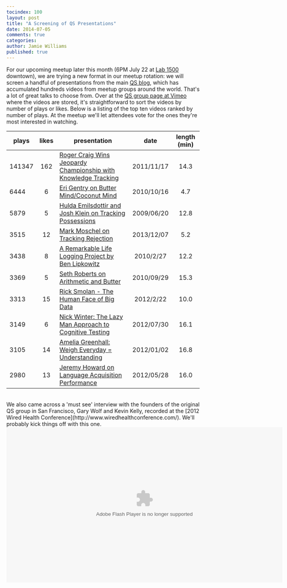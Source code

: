 ```yaml
---
tocindex: 100
layout: post
title: "A Screening of QS Presentations"
date: 2014-07-05
comments: true
categories:
author: Jamie Williams
published: true
---
```


For our upcoming meetup later this month (6PM July 22 at [Lab 1500](http://www.wiredhealthconference.com/) downtown), we are trying a new format in our meetup rotation: we will screen
a handful of presentations from the main [QS blog](http://quantifiedself.com/), which has accumulated hundreds videos from meetup groups around the world. That's
a lot of great talks to choose from. Over at the [QS group page at Vimeo](http://vimeo.com/groups/quantifiedself/sort:plays/format:detail) where the videos are stored,
it's straightforward to sort the videos by number of plays or likes. Below is a listing of the top ten videos ranked by number of plays. At the meetup we'll let attendees vote for the
ones they're most interested in watching.


| plays | likes | presentation | date | length (min) |
| ----------- | :------------: | ----------- | :-----------: | :-----------: |
| 141347 | 162 | <a href="http://quantifiedself.com/2011/11/roger-craig-on-knowledge-tracking/">Roger Craig Wins Jeopardy Championship with Knowledge Tracking</a> | 2011/11/17 | 14.3 |
| 6444 | 6 | <a href="http://quantifiedself.com/2010/10/eri-gentry-on-butter-mindcocon/">Eri Gentry on Butter Mind/Coconut Mind</a> | 2010/10/16 | 4.7 |
| 5879 | 5 | <a href="http://quantifiedself.com/2009/06/hulda-emilsdottir-and-josh-kle/">Hulda Emilsdottir and Josh Klein on Tracking Possessions</a> | 2009/06/20 | 12.8 |
| 3515 | 12 | <a href="http://quantifiedself.com/2013/12/mark-moschel-tracking-rejections/">Mark Moschel on Tracking Rejection</a> | 2013/12/07 | 5.2 |
| 3438 | 8 | <a href="http://quantifiedself.com/2010/02/a-remarkable-life-logging-proj/">A Remarkable Life Logging Project by Ben Lipkowitz</a> | 2010/2/27 | 12.2 |
| 3369 | 5 | <a href="http://quantifiedself.com/2010/09/seth-roberts-on-arithmetic-and/">Seth Roberts on Arithmetic and Butter</a> | 2010/09/29 | 15.3 |
| 3313 | 15 | <a href="http://vimeo.com/groups/quantifiedself/videos/37869516">Rick Smolan - The Human Face of Big Data</a> | 2012/2/22 | 10.0 |
| 3149 | 6 | <a href="http://quantifiedself.com/2012/07/nick-winter-a-lazy-mans-approach-to-cognitive-testing/">Nick Winter: The Lazy Man Approach to Cognitive Testing</a> | 2012/07/30 | 16.1 |
| 3105 | 14 | <a href="http://quantifiedself.com/2012/01/amelia-greenhall-weigh-everyday-understanding/">Amelia Greenhall: Weigh Everyday = Understanding</a> | 2012/01/02 | 16.8 |
| 2980 | 13 | <a href="http://quantifiedself.com/2012/05/jeremy-howard-on-language-acquisition-performance/">Jeremy Howard on Language Acquisition Performance</a> | 2012/05/28 | 16.0 |

<br>
We also came across a 'must see' interview with the founders of the original QS group in San Francisco, Gary Wolf and Kevin Kelly, recorded
at the [2012 Wired Health Conference](http://www.wiredhealthconference.com/). We'll probably kick things off with this one.

<div align="center">
<object id="flashObj" width="720" height="405" align="center" classid="clsid:D27CDB6E-AE6D-11cf-96B8-444553540000" codebase="http://download.macromedia.com/pub/shockwave/cabs/flash/swflash.cab#version=9,0,47,0"><param name="movie" value="http://c.brightcove.com/services/viewer/federated_f9?isVid=1&isUI=1" /><param name="bgcolor" value="#FFFFFF" /><param name="flashVars" value="videoId=3374291983001&playerID=2667782314001&playerKey=AQ~~,AAACbMgRlRk~,KnD13XNmCDbaQaYJoi7oVUVvvzDNPdac&domain=embed&dynamicStreaming=true" /><param name="base" value="http://admin.brightcove.com" /><param name="seamlesstabbing" value="false" /><param name="allowFullScreen" value="true" /><param name="swLiveConnect" value="true" /><param name="allowScriptAccess" value="always" /><embed src="http://c.brightcove.com/services/viewer/federated_f9?isVid=1&isUI=1" bgcolor="#FFFFFF" flashVars="videoId=3374291983001&playerID=2667782314001&playerKey=AQ~~,AAACbMgRlRk~,KnD13XNmCDbaQaYJoi7oVUVvvzDNPdac&domain=embed&dynamicStreaming=true" base="http://admin.brightcove.com" name="flashObj" width="720" height="405" seamlesstabbing="false" type="application/x-shockwave-flash" allowFullScreen="true" allowScriptAccess="always" swLiveConnect="true" pluginspage="http://www.macromedia.com/shockwave/download/index.cgi?P1_Prod_Version=ShockwaveFlash"></embed></object>
</div>


